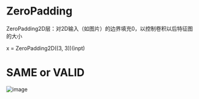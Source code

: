 # ZeroPadding
ZeroPadding2D层：对2D输入（如图片）的边界填充0，以控制卷积以后特征图的大小

x = ZeroPadding2D((3, 3))(inpt)

# SAME or VALID
![image](https://github.com/SherryCal/related-work-summary-and-tricks/blob/master/codings/Specific-steps/Padding/%E5%B1%8F%E5%B9%95%E5%BF%AB%E7%85%A7%202019-11-15%20%E4%B8%8A%E5%8D%8812.53.46.png)
